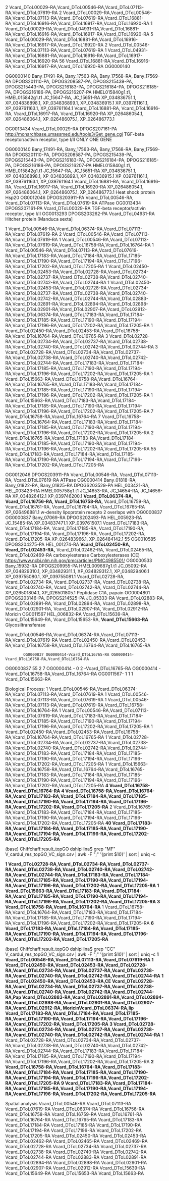 2 Vcard_DToL00029-RA,Vcard_DToL00546-RA,Vcard_DToL07113-RA,Vcard_DToL07619-RA
2 Vcard_DToL00029-RA,Vcard_DToL00546-RA,Vcard_DToL07113-RA,Vcard_DToL07619-RA,Vcard_DToL16881-RA,Vcard_DToL16916-RA,Vcard_DToL16917-RA,Vcard_DToL16920-RA
1 Vcard_DToL00029-RA,Vcard_DToL04931-RA,Vcard_DToL16881-RA,Vcard_DToL16916-RA,Vcard_DToL16917-RA,Vcard_DToL16920-RA
5 Vcard_DToL00029-RA,Vcard_DToL16881-RA,Vcard_DToL16916-RA,Vcard_DToL16917-RA,Vcard_DToL16920-RA
2 Vcard_DToL00546-RA,Vcard_DToL07113-RA,Vcard_DToL07619-RA
1 Vcard_DToL04931-RA,Vcard_DToL16881-RA,Vcard_DToL16916-RA,Vcard_DToL16917-RA,Vcard_DToL16920-RA
56 Vcard_DToL16881-RA,Vcard_DToL16916-RA,Vcard_DToL16917-RA,Vcard_DToL16920-RA OG0000140


OG0000140	Bany_17491-RA, Bany_17563-RA, Bany_17568-RA, Bany_17569-RA	DPOGS201110-PA, DPOGS208587-PA, DPOGS215439-PA, DPOGS215443-PA, DPOGS216183-PA, DPOGS216184-PA, DPOGS216185-PA, DPOGS216186-PA, DPOGS216207-PA		HMEL015840g1.t1, HMEL015842g1.t1	JC_15647-RA, JC_15651-RA	XP_034836751.1, XP_034836898.1, XP_034836899.1, XP_034836915.1	XP_039761161.1, XP_039761163.1, XP_039761164.1	Vcard_DToL16881-RA, Vcard_DToL16916-RA, Vcard_DToL16917-RA, Vcard_DToL16920-RA	XP_026486054.1, XP_026486064.1, XP_026486075.1, XP_026486773.1


OG0013434 Vcard_DToL00029-RA DPOGS207161-PA http://monarchbase.umassmed.edu/tools3/Get_gene.cgi
TGF-beta receptor/activin receptor, type I/II ONLY ONE GENE


OG0000140	Bany_17491-RA, Bany_17563-RA, Bany_17568-RA, Bany_17569-RA	DPOGS201110-PA, DPOGS208587-PA, DPOGS215439-PA, DPOGS215443-PA, DPOGS216183-PA, DPOGS216184-PA, DPOGS216185-PA, DPOGS216186-PA, DPOGS216207-PA		HMEL015840g1.t1, HMEL015842g1.t1	JC_15647-RA, JC_15651-RA	XP_034836751.1, XP_034836898.1, XP_034836899.1, XP_034836915.1	XP_039761161.1, XP_039761163.1, XP_039761164.1	Vcard_DToL16881-RA, Vcard_DToL16916-RA, Vcard_DToL16917-RA, Vcard_DToL16920-RA	XP_026486054.1, XP_026486064.1, XP_026486075.1, XP_026486773.1      Heat shock protein Hsp20
OG0012046		DPOGS203911-PA						Vcard_DToL00546-RA, Vcard_DToL07113-RA, Vcard_DToL07619-RA   ATPase
OG0013434		DPOGS207161-PA						Vcard_DToL00029-RA           TGF-beta receptor/activin receptor, type I/II
OG0013293		DPOGS203262-PA						Vcard_DToL04931-RA           Hitcher protein [Manduca sexta]


1 Vcard_DToL00546-RA,Vcard_DToL06374-RA,Vcard_DToL07113-RA,Vcard_DToL07619-RA
2 Vcard_DToL00546-RA,Vcard_DToL07113-RA,Vcard_DToL07619-RA
1 Vcard_DToL00546-RA,Vcard_DToL07113-RA,Vcard_DToL07619-RA,Vcard_DToL16758-RA,Vcard_DToL16764-RA
1 Vcard_DToL00546-RA,Vcard_DToL07113-RA,Vcard_DToL07619-RA,Vcard_DToL17183-RA,Vcard_DToL17184-RA,Vcard_DToL17185-RA,Vcard_DToL17190-RA,Vcard_DToL17194-RA,Vcard_DToL17196-RA,Vcard_DToL17202-RA,Vcard_DToL17205-RA
1 Vcard_DToL02450-RA,Vcard_DToL02453-RA,Vcard_DToL02728-RA,Vcard_DToL02734-RA,Vcard_DToL02737-RA,Vcard_DToL02738-RA,Vcard_DToL02740-RA,Vcard_DToL02742-RA,Vcard_DToL02744-RA
1 Vcard_DToL02450-RA,Vcard_DToL02453-RA,Vcard_DToL02728-RA,Vcard_DToL02734-RA,Vcard_DToL02737-RA,Vcard_DToL02738-RA,Vcard_DToL02740-RA,Vcard_DToL02742-RA,Vcard_DToL02744-RA,Vcard_DToL02883-RA,Vcard_DToL02891-RA,Vcard_DToL02894-RA,Vcard_DToL02898-RA,Vcard_DToL02901-RA,Vcard_DToL02907-RA,Vcard_DToL02912-RA,Vcard_DToL06374-RA,Vcard_DToL17183-RA,Vcard_DToL17184-RA,Vcard_DToL17185-RA,Vcard_DToL17190-RA,Vcard_DToL17194-RA,Vcard_DToL17196-RA,Vcard_DToL17202-RA,Vcard_DToL17205-RA
1 Vcard_DToL02450-RA,Vcard_DToL02453-RA,Vcard_DToL16758-RA,Vcard_DToL16764-RA,Vcard_DToL16765-RA
3 Vcard_DToL02728-RA,Vcard_DToL02734-RA,Vcard_DToL02737-RA,Vcard_DToL02738-RA,Vcard_DToL02740-RA,Vcard_DToL02742-RA,Vcard_DToL02744-RA
3 Vcard_DToL02728-RA,Vcard_DToL02734-RA,Vcard_DToL02737-RA,Vcard_DToL02738-RA,Vcard_DToL02740-RA,Vcard_DToL02742-RA,Vcard_DToL02744-RA,Vcard_DToL17183-RA,Vcard_DToL17184-RA,Vcard_DToL17185-RA,Vcard_DToL17190-RA,Vcard_DToL17194-RA,Vcard_DToL17196-RA,Vcard_DToL17202-RA,Vcard_DToL17205-RA
1 Vcard_DToL15663-RA,Vcard_DToL16758-RA,Vcard_DToL16764-RA,Vcard_DToL16765-RA,Vcard_DToL17183-RA,Vcard_DToL17184-RA,Vcard_DToL17185-RA,Vcard_DToL17190-RA,Vcard_DToL17194-RA,Vcard_DToL17196-RA,Vcard_DToL17202-RA,Vcard_DToL17205-RA
1 Vcard_DToL15663-RA,Vcard_DToL17183-RA,Vcard_DToL17184-RA,Vcard_DToL17185-RA,Vcard_DToL17190-RA,Vcard_DToL17194-RA,Vcard_DToL17196-RA,Vcard_DToL17202-RA,Vcard_DToL17205-RA
7 Vcard_DToL16758-RA,Vcard_DToL16764-RA
7 Vcard_DToL16758-RA,Vcard_DToL16764-RA,Vcard_DToL17183-RA,Vcard_DToL17184-RA,Vcard_DToL17185-RA,Vcard_DToL17190-RA,Vcard_DToL17194-RA,Vcard_DToL17196-RA,Vcard_DToL17202-RA,Vcard_DToL17205-RA
2 Vcard_DToL16765-RA,Vcard_DToL17183-RA,Vcard_DToL17184-RA,Vcard_DToL17185-RA,Vcard_DToL17190-RA,Vcard_DToL17194-RA,Vcard_DToL17196-RA,Vcard_DToL17202-RA,Vcard_DToL17205-RA
55 Vcard_DToL17183-RA,Vcard_DToL17184-RA,Vcard_DToL17185-RA,Vcard_DToL17190-RA,Vcard_DToL17194-RA,Vcard_DToL17196-RA,Vcard_DToL17202-RA,Vcard_DToL17205-RA












OG0012046						DPOGS203911-PA						Vcard_DToL00546-RA, Vcard_DToL07113-RA, Vcard_DToL07619-RA ATPase
OG0000414						Bany_01818-RA, Bany_01822-RA, Bany_01825-RA	DPOGS203529-PA	HEL_003421-RA, HEL_003423-RA	HMEL005758g1.t1	JC_14653-RA, JC_14654-RA, JC_14656-RA	XP_034826412.1	XP_039746200.1	**Vcard_DToL06374-RA, Vcard_DToL16756-RA, Vcard_DToL16758-RA,** Vcard_DToL16759-RA, Vcard_DToL16761-RA, Vcard_DToL16764-RA, Vcard_DToL16765-RA	XP_026496881.1 w-density lipoprotein recepto 2 overlaps with OG0000837
OG0000837						Bany_07069-RA	DPOGS202493-PA	HEL_005923-RA		JC_15485-RA	XP_034837471.1	XP_039761507.1	Vcard_DToL17183-RA, Vcard_DToL17184-RA, Vcard_DToL17185-RA, Vcard_DToL17190-RA, Vcard_DToL17194-RA, Vcard_DToL17196-RA, Vcard_DToL17202-RA, Vcard_DToL17205-RA	XP_026483966.1, XP_026484142.1    55
OG0010585						DPOGS204275-PA	HEL_001274-RA					**Vcard_DToL02450-RA, Vcard_DToL02453-RA,** Vcard_DToL02462-RA, Vcard_DToL02465-RA, Vcard_DToL02469-RA  carboxylesterase Carboxylesterases (CE) https://www.ncbi.nlm.nih.gov/pmc/articles/PMC4985501/
OG0000533						Bany_15932-RA	DPOGS209955-PA		HMEL009687g1.t1	JC_05092-RA	XP_034829310.1, XP_034829311.1, XP_034829312.1, XP_034829406.1	XP_039755080.1, XP_039755081.1	Vcard_DToL02728-RA, Vcard_DToL02734-RA, Vcard_DToL02737-RA, Vcard_DToL02738-RA, Vcard_DToL02740-RA, Vcard_DToL02742-RA, Vcard_DToL02744-RA	XP_026501804.1, XP_026501805.1  Peptidase C1A, papain
OG0004801						DPOGS203146-PA, DPOGS214525-PA			JC_05333-RA			Vcard_DToL02883-RA, Vcard_DToL02891-RA, Vcard_DToL02894-RA, Vcard_DToL02898-RA, Vcard_DToL02901-RA, Vcard_DToL02907-RA, Vcard_DToL02912-RA Moricin
OG0011567						HEL_006832-RA					Vcard_DToL15639-RA, Vcard_DToL15649-RA, Vcard_DToL15653-RA, **Vcard_DToL15663-RA** Glycosiltransferase

Vcard_DToL00546-RA,Vcard_DToL06374-RA,Vcard_DToL07113-RA,Vcard_DToL07619-RA
Vcard_DToL02450-RA,Vcard_DToL02453-RA,Vcard_DToL16758-RA,Vcard_DToL16764-RA,Vcard_DToL16765-RA

            OG0000837 OG0000414-Vcard_DToL16765-RA OG0000414-Vcard_DToL16758-RA,Vcard_DToL16764-RA
OG0000837     55                2                         7
OG0000414     -                 0                         2
-Vcard_DToL16765-RA
OG0000414
-Vcard_DToL16758-RA,Vcard_DToL16764-RA
OG0011567-    1                   1                        1
Vcard_DToL15663-RA

Biological Process:
1 Vcard_DToL00546-RA,Vcard_DToL06374-RA,Vcard_DToL07113-RA,Vcard_DToL07619-RA
1 Vcard_DToL00546-RA,Vcard_DToL07113-RA,Vcard_DToL07619-RA
1 Vcard_DToL00546-RA,Vcard_DToL07113-RA,Vcard_DToL07619-RA,Vcard_DToL16758-RA,Vcard_DToL16764-RA
1 Vcard_DToL00546-RA,Vcard_DToL07113-RA,Vcard_DToL07619-RA,Vcard_DToL17183-RA,Vcard_DToL17184-RA,Vcard_DToL17185-RA,Vcard_DToL17190-RA,Vcard_DToL17194-RA,Vcard_DToL17196-RA,Vcard_DToL17202-RA,Vcard_DToL17205-RA
1 Vcard_DToL02450-RA,Vcard_DToL02453-RA,Vcard_DToL16758-RA,Vcard_DToL16764-RA,Vcard_DToL16765-RA
1 Vcard_DToL02728-RA,Vcard_DToL02734-RA,Vcard_DToL02737-RA,Vcard_DToL02738-RA,Vcard_DToL02740-RA,Vcard_DToL02742-RA,Vcard_DToL02744-RA,Vcard_DToL17183-RA,Vcard_DToL17184-RA,Vcard_DToL17185-RA,Vcard_DToL17190-RA,Vcard_DToL17194-RA,Vcard_DToL17196-RA,Vcard_DToL17202-RA,Vcard_DToL17205-RA
1 Vcard_DToL15663-RA,Vcard_DToL16758-RA,Vcard_DToL16764-RA,Vcard_DToL16765-RA,Vcard_DToL17183-RA,Vcard_DToL17184-RA,Vcard_DToL17185-RA,Vcard_DToL17190-RA,Vcard_DToL17194-RA,Vcard_DToL17196-RA,Vcard_DToL17202-RA,Vcard_DToL17205-RA
**4 Vcard_DToL16758-RA,Vcard_DToL16764-RA**
**4 Vcard_DToL16758-RA,Vcard_DToL16764-RA,Vcard_DToL17183-RA,Vcard_DToL17184-RA,Vcard_DToL17185-RA,Vcard_DToL17190-RA,Vcard_DToL17194-RA,Vcard_DToL17196-RA,Vcard_DToL17202-RA,Vcard_DToL17205-RA**
2 Vcard_DToL16765-RA,Vcard_DToL17183-RA,Vcard_DToL17184-RA,Vcard_DToL17185-RA,Vcard_DToL17190-RA,Vcard_DToL17194-RA,Vcard_DToL17196-RA,Vcard_DToL17202-RA,Vcard_DToL17205-RA
**40 Vcard_DToL17183-RA,Vcard_DToL17184-RA,Vcard_DToL17185-RA,Vcard_DToL17190-RA,Vcard_DToL17194-RA,Vcard_DToL17196-RA,Vcard_DToL17202-RA,Vcard_DToL17205-RA**


(base) Chiffchaff:result_topGO dshipilina$ grep "MF" V_cardui_res_topGO_VC_sign.csv | awk -F ";" '{print $10}' | sort | uniq -c

   **1 Vcard_DToL02728-RA,Vcard_DToL02734-RA,Vcard_DToL02737-RA,Vcard_DToL02738-RA,Vcard_DToL02740-RA,Vcard_DToL02742-RA,Vcard_DToL02744-RA,Vcard_DToL17183-RA,Vcard_DToL17184-RA,Vcard_DToL17185-RA,Vcard_DToL17190-RA,Vcard_DToL17194-RA,Vcard_DToL17196-RA,Vcard_DToL17202-RA,Vcard_DToL17205-RA**
   **1 Vcard_DToL15663-RA,Vcard_DToL17183-RA,Vcard_DToL17184-RA,Vcard_DToL17185-RA,Vcard_DToL17190-RA,Vcard_DToL17194-RA,Vcard_DToL17196-RA,Vcard_DToL17202-RA,Vcard_DToL17205-RA**
   **3 Vcard_DToL16758-RA,Vcard_DToL16764-RA**
   1 Vcard_DToL16758-RA,Vcard_DToL16764-RA,Vcard_DToL17183-RA,Vcard_DToL17184-RA,Vcard_DToL17185-RA,Vcard_DToL17190-RA,Vcard_DToL17194-RA,Vcard_DToL17196-RA,Vcard_DToL17202-RA,Vcard_DToL17205-RA
   **6 Vcard_DToL17183-RA,Vcard_DToL17184-RA,Vcard_DToL17185-RA,Vcard_DToL17190-RA,Vcard_DToL17194-RA,Vcard_DToL17196-RA,Vcard_DToL17202-RA,Vcard_DToL17205-RA**


(base) Chiffchaff:result_topGO dshipilina$ grep "CC" V_cardui_res_topGO_VC_sign.csv | awk -F ";" '{print $10}' | sort | uniq -c
  **1 Vcard_DToL00546-RA,Vcard_DToL07113-RA,Vcard_DToL07619-RA**
  **1 Vcard_DToL02450-RA,Vcard_DToL02453-RA,Vcard_DToL02728-RA,Vcard_DToL02734-RA,Vcard_DToL02737-RA,Vcard_DToL02738-RA,Vcard_DToL02740-RA,Vcard_DToL02742-RA,Vcard_DToL02744-RA**
  **1 Vcard_DToL02450-RA,Vcard_DToL02453-RA,CE Vcard_DToL02728-RA,Vcard_DToL02734-RA,Vcard_DToL02737-RA,Vcard_DToL02738-RA,Vcard_DToL02740-RA,Vcard_DToL02742-RA,Vcard_DToL02744-RA,Pap Vcard_DToL02883-RA,Vcard_DToL02891-RA,Vcard_DToL02894-RA,Vcard_DToL02898-RA,Vcard_DToL02901-RA,Vcard_DToL02907-RA,Vcard_DToL02912-RA, MoricinVcard_DToL06374-RA,lip Vcard_DToL17183-RA,Vcard_DToL17184-RA,Vcard_DToL17185-RA,Vcard_DToL17190-RA,Vcard_DToL17194-RA,Vcard_DToL17196-RA,Vcard_DToL17202-RA,Vcard_DToL17205-RA**
  **3 Vcard_DToL02728-RA,Vcard_DToL02734-RA,Vcard_DToL02737-RA,Vcard_DToL02738-RA,Vcard_DToL02740-RA,Vcard_DToL02742-RA,Vcard_DToL02744-RA**
  1 Vcard_DToL02728-RA,Vcard_DToL02734-RA,Vcard_DToL02737-RA,Vcard_DToL02738-RA,Vcard_DToL02740-RA,Vcard_DToL02742-RA,Vcard_DToL02744-RA,Vcard_DToL17183-RA,Vcard_DToL17184-RA,Vcard_DToL17185-RA,Vcard_DToL17190-RA,Vcard_DToL17194-RA,Vcard_DToL17196-RA,Vcard_DToL17202-RA,Vcard_DToL17205-RA
  **2 Vcard_DToL16758-RA,Vcard_DToL16764-RA,Vcard_DToL17183-RA,Vcard_DToL17184-RA,Vcard_DToL17185-RA,Vcard_DToL17190-RA,Vcard_DToL17194-RA,Vcard_DToL17196-RA,Vcard_DToL17202-RA,Vcard_DToL17205-RA**
  **9 Vcard_DToL17183-RA,Vcard_DToL17184-RA,Vcard_DToL17185-RA,Vcard_DToL17190-RA,Vcard_DToL17194-RA,Vcard_DToL17196-RA,Vcard_DToL17202-RA,Vcard_DToL17205-RA**


Spatial analysis
Vcard_DToL00546-RA
Vcard_DToL07113-RA
Vcard_DToL07619-RA
Vcard_DToL06374-RA
Vcard_DToL16756-RA
Vcard_DToL16758-RA
Vcard_DToL16759-RA
Vcard_DToL16761-RA
Vcard_DToL16764-RA
Vcard_DToL16765-RA
Vcard_DToL17183-RA
Vcard_DToL17184-RA
Vcard_DToL17185-RA
Vcard_DToL17190-RA
Vcard_DToL17194-RA
Vcard_DToL17196-RA
Vcard_DToL17202-RA
Vcard_DToL17205-RA
Vcard_DToL02450-RA
Vcard_DToL02453-RA
Vcard_DToL02462-RA
Vcard_DToL02465-RA
Vcard_DToL02469-RA
Vcard_DToL02728-RA
Vcard_DToL02734-RA
Vcard_DToL02737-RA
Vcard_DToL02738-RA
Vcard_DToL02740-RA
Vcard_DToL02742-RA
Vcard_DToL02744-RA
Vcard_DToL02883-RA
Vcard_DToL02891-RA
Vcard_DToL02894-RA
Vcard_DToL02898-RA
Vcard_DToL02901-RA
Vcard_DToL02907-RA
Vcard_DToL02912-RA
Vcard_DToL15639-RA
Vcard_DToL15649-RA
Vcard_DToL15653-RA
Vcard_DToL15663-RA
